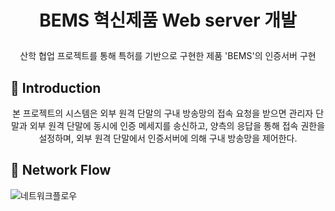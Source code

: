 # <p align = "center">BEMS 혁신제품 Web server 개발 
<p align = "center">산학 협업 프로젝트를 통해 특허를 기반으로 구현한 제품 'BEMS'의 인증서버 구현

## 🔦 Introduction
<p align = "center">본 프로젝트의 시스템은 외부 원격 단말의 구내 방송망의 접속 요청을 받으면 관리자 단말과 외부 원격 단말에 동시에 인증 메세지를 송신하고, 
양측의 응답을 통해 접속 권한을 설정하며, 외부 원격 단말에서 인증서버에 의해 구내 방송망을 제어한다.


## 📑 Network Flow
![네트워크플로우](https://github.com/zyerin/Bems/assets/131842185/b077e866-b87f-45ba-a682-689e5ba975ae)
